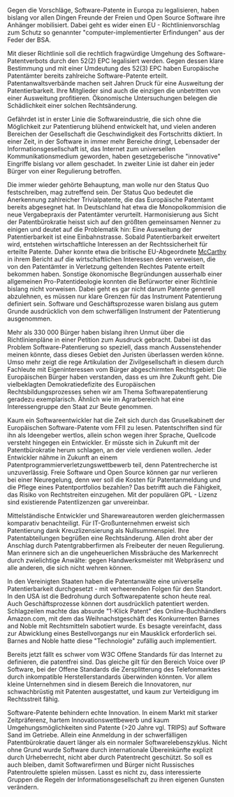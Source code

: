 Gegen die Vorschläge, Software-Patente in Europa zu legalisieren, haben
bislang vor allen Dingen Freunde der Freien und Open Source Software
ihre Anhänger mobilisiert. Dabei geht es wider einen EU -
Richtlinienvorschlag zum Schutz so genannter \"computer-implementierter
Erfindungen\" aus der Feder der BSA.

Mit dieser Richtlinie soll die rechtlich fragwürdige Umgehung des
Software-Patentverbots durch den 52(2) EPC legalisiert werden. Gegen
dessen klare Bestimmung und mit einer Umdeutung des 52(3) EPC haben
Europäische Patentämter bereits zahlreiche Software-Patente erteilt.
Patentanwaltsverbände machen seit Jahren Druck für eine Ausweitung der
Patentierbarkeit. Ihre Mitglieder sind auch die einzigen die unbetritten
von einer Ausweitung profitieren. Ökonomische Untersuchungen belegen die
Schädlichkeit einer solchen Rechtsänderung.

Gefährdet ist in erster Linie die Softwareindustrie, die sich ohne die
Möglichkeit zur Patentierung blühend entwickelt hat, und vielen anderen
Bereichen der Gesellschaft die Geschwindigkeit des Fortschritts
diktiert. In einer Zeit, in der Software in immer mehr Bereiche dringt,
Lebensader der Informationsgesellschaft ist, das Internet zum
universellen Kommunikationsmedium geworden, haben gesetzgeberische
\"innovative\" Eingriffe bislang vor allem geschadet. In zweiter Linie
ist daher ein jeder Bürger von einer Regulierung betroffen.

Die immer wieder gehörte Behauptung, man wolle nur den Status Quo
festschreiben, mag zutreffend sein. Der Status Quo bedeutet die
Anerkennung zahlreicher Trivialpatente, die das Europäische Patentamt
bereits abgesegnet hat. In Deutschland hat etwa die Monopolkommision die
neue Vergabepraxis der Patentämter verurteilt. Harmonisierung aus Sicht
der Patentbürokratie heisst sich auf den größten gemeinsamen Nenner zu
einigen und deutet auf die Problematik hin: Eine Ausweitung der
Patentierbarkeit ist eine Einbahnstrasse. Sobald Patentierbarkeit
erweitert wird, entstehen wirtschaftliche Interessen an der
Rechtssicherheit für erteilte Patente. Daher konnte etwa die britische
EU-Abgeordnete [McCarthy](McCarthy "wikilink") in ihrem Bericht auf die
wirtschaftlichen Interessen deren verweisen, die von den Patentämter in
Verletzung geltenden Rechtes Patente erteilt bekommen haben. Sonstige
ökonomische Begründungen ausserhalb einer allgemeinen
Pro-Patentideologie konnten die Befürworter einer Richtlinie bislang
nicht vorweisen. Dabei geht es gar nicht darum Patente generell
abzulehnen, es müssen nur klare Grenzen für das Instrument Patentierung
definiert sein. Software und Geschäftsprozesse waren bislang aus gutem
Grunde ausdrücklich von dem schwerfälligen Instrument der Patentierung
ausgenommen.

Mehr als 330 000 Bürger haben bislang ihren Unmut über die
Richtlinienpläne in einer Petition zum Ausdruck gebracht. Dabei ist das
Problem Software-Patentierung so speziell, dass manch Aussenstehender
meinen könnte, dass dieses Gebiet den Juristen überlassen werden könne.
Umso mehr zeigt die rege Artikulation der Zivilgesellschaft in diesem
durch Fachleute mit Eigeninteressen vom Bürger abgeschirmten
Rechtsgebiet: Die Europäischen Bürger haben verstanden, dass es um ihre
Zukunft geht. Die vielbeklagten Demokratiedefizite des Europäischen
Rechtsbildungsprozesses sehen wir am Thema Softwarepatentierung geradezu
exemplarisch. Ähnlich wie im Agrarbereich hat eine Interessengruppe den
Staat zur Beute genommen.

Kaum ein Softwareentwickler hat die Zeit sich durch das Gruselkabinett
der Europäischen Software-Patente vom FFII zu lesen. Patentschriften
sind für ihn als Ideengeber wertlos, allein schon wegen ihrer Sprache,
Quellcode versteht hingegen ein Entwickler. Er müsste sich in Zukunft
mit der Patentbürokratie herum schlagen, an der viele verdienen wollen.
Jeder Entwickler nähme in Zukunft an einem
Patentprogrammierverletzungswettbewerb teil, denn Patentrecherche ist
unzuverlässig. Freie Software und Open Source können gar nur verlieren
bei einer Neuregelung, denn wer soll die Kosten für Patentanmeldung und
die Pflege eines Patentportfolios bezahlen? Das betrifft auch die
Fähigkeit, das Risiko von Rechtstreiten einzugehen. Mit der populären
GPL - Lizenz sind existierende Patentlizenzen gar unvereinbar.

Mittelständische Entwickler und Sharewareautoren werden gleichermassen
komparativ benachteiligt. Für IT-Großunternehmen erweist sich
Patentierung dank Kreuzlizensierung als Nullsummenspiel. Ihre
Patentabteilungen begrüßen eine Rechtsänderung. Allen droht aber der
Anschlag durch Patentgrabberfirmen als Freibeuter der neuen Regulierung.
Man erinnere sich an die ungeheuerlichen Missbräuche des Markenrecht
durch zwielichtige Anwälte: gegen Handwerksmeister mit Webpräsenz und
alle anderen, die sich nicht wehren können.

In den Vereinigten Staaten haben die Patentanwälte eine universelle
Patentierbarkeit durchgesetzt - mit verheerenden Folgen für den
Standort. In den USA ist die Bedrohung durch Softwarepatente schon heute
real. Auch Geschäftsprozesse können dort ausdrücklich patentiert werden.
Schlagzeilen machte das absurde \"1-Klick Patent\" des
Online-Buchhändlers Amazon.com, mit dem das Weihnachstgeschäft des
Konkurrenten Barnes and Noble mit Rechtsmitteln sabotiert wurde. Es
besagte vereinfacht, dass zur Abwicklung eines Bestellvorgangs nur ein
Mausklick erforderlich sei. Barnes and Noble hatte diese \"Technologie\"
zufällig auch implementiert.

Bereits jetzt fällt es schwer vom W3C Offene Standards für das Internet
zu definieren, die patentfrei sind. Das gleiche gilt für den Bereich
Voice over IP Software, bei der Offene Standards die Zersplitterung des
Telefonmarktes durch inkompatible Herstellerstandards überwinden
könnten. Vor allem kleine Unternehmen sind in diesem Bereich die
Innovatoren, nur schwachbrüstig mit Patenten ausgestattet, und kaum zur
Verteidigung im Rechtsstreit fähig.

Software-Patente behindern echte Innovation. In einem Markt mit starker
Zeitpräferenz, hartem Innovationswettbewerb und kaum
Umgehungsmöglichkeiten sind Patente (>20 Jahre vgl. TRIPS) auf Software
Sand im Getriebe. Allein eine Anmeldung in der schwerfälligen
Patentbürokratie dauert länger als ein normaler Softwarelebenszyklus.
Nicht ohne Grund wurde Software durch internationale Übereinkünfte
explizit durch Urheberrecht, nicht aber durch Patentrecht geschützt. So
soll es auch bleiben, damit Softwarefirmen und Bürger nicht Russisches
Patentroulette spielen müssen. Lasst es nicht zu, dass interessierte
Gruppen die Regeln der Informationsgesellschaft zu ihren eigenen Gunsten
verändern.
